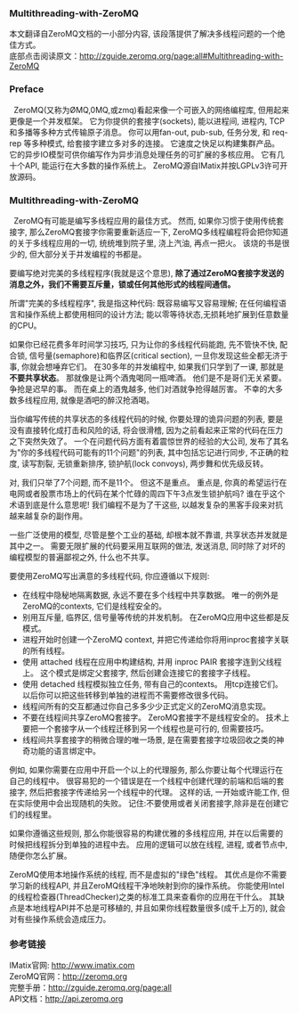 <!--
date: 2018-10-30 19:50
-->
### Multithreading-with-ZeroMQ
  本文翻译自ZeroMQ文档的一小部分内容, 该段落提供了解决多线程问题的一个绝佳方式。  
底部点击阅读原文：http://zguide.zeromq.org/page:all#Multithreading-with-ZeroMQ 

### Preface
&nbsp; ZeroMQ(又称为ØMQ,0MQ,或zmq)看起来像一个可嵌入的网络编程库, 但用起来更像是一个并发框架。 它为你提供的套接字(sockets), 能以进程间, 进程内, TCP 和多播等多种方式传输原子消息。 你可以用fan-out, pub-sub, 任务分发, 和 req-rep 等多种模式, 给套接字建立多对多的连接。 它速度之快足以构建集群产品。
&nbsp; 它的异步IO模型可供你编写作为异步消息处理任务的可扩展的多核应用。 它有几十个API, 能运行在大多数的操作系统上。 ZeroMQ源自IMatix并按LGPLv3许可开放源码。

### Multithreading-with-ZeroMQ
&nbsp; ZeroMQ有可能是编写多线程应用的最佳方式。 然而, 如果你习惯于使用传统套接字, 那么ZeroMQ套接字你需要重新适应一下, ZeroMQ多线程编程将会把你知道的关于多线程应用的一切, 统统堆到院子里, 浇上汽油, 再点一把火。 该烧的书是很少的, 但大部分关于并发编程的书都是。

要编写绝对完美的多线程程序(我就是这个意思), **除了通过ZeroMQ套接字发送的消息之外，我们不需要互斥量，锁或任何其他形式的线程间通信。**


所谓"完美的多线程程序", 我是指这种代码: 既容易编写又容易理解; 在任何编程语言和操作系统上都使用相同的设计方法; 能以零等待状态,无损耗地扩展到任意数量的CPU。

如果你已经花费多年时间学习技巧, 只为让你的多线程代码能跑, 先不管快不快, 配合锁, 信号量(semaphore)和临界区(critical section), 一旦你发现这些全都无济于事, 你就会想唾弃它们。 在30多年的并发编程中, 如果我们只学到了一课, 那就是 **不要共享状态**。 那就像是让两个酒鬼喝同一瓶啤酒。 他们是不是哥们无关紧要。 争抢是迟早的事。 而在桌上的酒鬼越多, 他们对酒就争抢得越厉害。 不幸的大多数多线程应用, 就像是酒吧的醉汉抢酒喝。

当你编写传统的共享状态的多线程代码的时候, 你要处理的诡异问题的列表, 要是没有直接转化成打击和风险的话, 将会很滑稽, 因为之前看起来正常的代码在压力之下突然失效了。 一个在问题代码方面有着震惊世界的经验的大公司,
发布了其名为"你的多线程代码可能有的11个问题"的列表, 其中包括忘记进行同步, 不正确的粒度, 读写割裂, 无锁重新排序, 锁护航(lock convoys), 两步舞和优先级反转。

对, 我们只举了7个问题, 而不是11个。 但这不是重点。 重点是, 你真的希望运行在电网或者股票市场上的代码在某个忙碌的周四下午3点发生锁护航吗? 谁在乎这个术语到底是什么意思呢! 我们编程不是为了干这些, 以越发复杂的黑客手段来对抗越来越复杂的副作用。

一些广泛使用的模型, 尽管是整个工业的基础, 却根本就不靠谱, 共享状态并发就是其中之一。 需要无限扩展的代码要采用互联网的做法, 发送消息, 同时除了对坏的编程模型的普遍鄙视之外, 什么也不共享。


要使用ZeroMQ写出满意的多线程代码, 你应遵循以下规则:

- 在线程中隐秘地隔离数据, 永远不要在多个线程中共享数据。 唯一的例外是ZeroMQ的contexts, 它们是线程安全的。
- 别用互斥量, 临界区, 信号量等传统的并发机制。 在ZeroMQ应用中这些都是反模式。
- 进程开始时创建一个ZeroMQ context, 并把它传递给你将用inproc套接字关联的所有线程。
- 使用 attached 线程在应用中构建结构, 并用 inproc PAIR 套接字连到父线程上。 这个模式是绑定父套接字, 然后创建会连接它的套接字子线程。
- 使用 detached 线程模拟独立任务, 带有自己的contexts。 用tcp连接它们。 以后你可以把这些转移到单独的进程而不需要修改很多代码。
- 线程间所有的交互都通过你自己多多少少正式定义的ZeroMQ消息实现。
- 不要在线程间共享ZeroMQ套接字。 ZeroMQ套接字不是线程安全的。 技术上要把一个套接字从一个线程迁移到另一个线程也是可行的, 但需要技巧。
- 线程间共享套接字的稍微合理的唯一场景, 是在需要套接字垃圾回收之类的神奇功能的语言绑定中。


 例如, 如果你需要在应用中开启一个以上的代理服务, 那么你要让每个代理运行在自己的线程中。 很容易犯的一个错误是在一个线程中创建代理的前端和后端的套接字, 然后把套接字传递给另一个线程中的代理。 这样的话, 一开始或许能工作, 但在实际使用中会出现随机的失败。 记住:不要使用或者关闭套接字,除非是在创建它们的线程里。

 如果你遵循这些规则, 那么你能很容易的构建优雅的多线程应用, 并在以后需要的时候把线程拆分到单独的进程中去。 应用的逻辑可以放在线程, 进程, 或者节点中, 随便你怎么扩展。

ZeroMQ使用本地操作系统的线程, 而不是虚拟的"绿色"线程。 其优点是你不需要学习新的线程API, 并且ZeroMQ线程干净地映射到你的操作系统。 你能使用Intel的线程检查器(ThreadChecker)之类的标准工具来查看你的应用在干什么。 其缺点是本地线程API并不总是可移植的, 并且如果你线程数量很多(成千上万的), 就会对有些操作系统会造成压力。

 
 


### 参考链接
IMatix官网: http://www.imatix.com  
ZeroMQ官网：http://zeromq.org  
完整手册：http://zguide.zeromq.org/page:all  
API文档：http://api.zeromq.org  